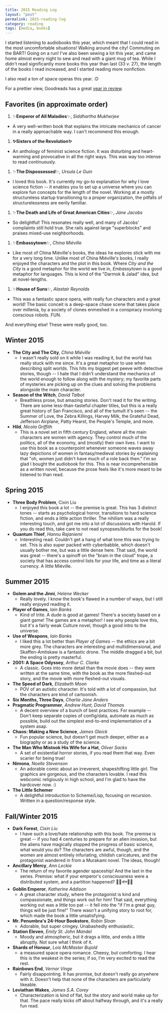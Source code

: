 ```yaml
---
title: 2015 Reading Log
layout: "post"
permalink: 2015-reading-log
category: reading
tags: [media, books]
---
```


I started listening to audiobooks this year, which meant that I could read in the most uncomfortable situations! Walking around the city! Commuting on the BART! Going on a run! I've also been sewing a lot this year, and came home almost every night to sew and read with a giant mug of tea. While I didn't read significantly more books this year than last (33 v. 27), the length of the books I read increased, and I started reading more nonfiction.

I also read a ton of space operas this year. :D

For a prettier view, Goodreads has a great [year in review](https://www.goodreads.com/user/year_in_books/2015/).

## Favorites (in approximate order)
1. ✨<span class='loved'>**Emperor of All Maladies**</span>✨, _Siddhartha Mukherjee_
  - A very well-written book that explains the intricate mechanics of cancer in a really approachable way. I can't recommend this enough.
1. **✨<span class='loved'>Sisters of the Revolution</span>✨**
  - An anthology of feminist science fiction. It was disturbing and heart-warming and provocative in all the right ways. This was way too intense to read continuously.
1. ✨<span class='loved'>**The Dispossessed**</span>✨, _Ursula Le Guin_
  - I loved this book. It's currently my go-to explanation for why I love science fiction -- it enables you to set up a universe where you can explore fun concepts for the length of the novel. Working at a mostly structureless startup transitioning to a proper organization, the pitfalls of structurelessness are eerily familiar.
1. ✨<span class='loved'>**The Death and Life of Great American Cities**</span>✨, _Jane Jacobs_
  - So delightful! This resonates really well, and many of Jacobs' complaints still hold true. She rails against large "superblocks" and praises mixed-use neighborhoods.
1. ✨<span class='loved'>**Embassytown**</span>✨, _China Miéville_
  - Like most of China Miéville's books, the ideas he explores stick with me for a very long time. Unlike most of China Miéville's books, I really enjoyed the characters and the plot in this book. Where _City and the City_ is a good metaphor for the world we live in, _Embassytown_ is a good metaphor for languages. This is kind of the "Darmok & Jalad" idea, but at novel-lengths.
1. ✨<span class='loved'>**House of Suns**</span>✨, _Alastair Reynolds_
  - This was a fantastic space opera, with really fun characters and a great world! The basic conceit is a deep-space chase scene that takes place over millenia, by a society of clones enmeshed in a conspiracy involving conscious robots. FUN.

And everything else! These were really good, too.

## Winter 2015
- **The City and The City**, _China Miéville_
  - I wasn't really sold on it while I was reading it, but the world has really stuck with me since. It's a great metaphor to use when describing split worlds. This hits my biggest pet peeve with detective stories, though -- I hate that I didn't understand the mechanics of the world enough to follow along with the mystery; my favorite parts of mysteries are picking up on the clues and solving the problems alongside the main character.
- **Season of the Witch**, _David Talbot_
  - Breathless prose, but amazing stories. Don't read it for the writing. There are some less-than-tasteful chapter titles, but this is a really great history of San Francisco, and all of the tumult it's seen -- the Summer of Love, the Zebra Killings, Harvey Milk, the Grateful Dead, Jefferson Airplane, Patty Hearst, the People's Temple, and more.
- **Hild**, _Nicola Griffith_
  - This is a novel set in fifth century England, where all the main characters are women with agency. They control much of the politics, all of the economy, and (mostly) their own lives. I want to use this book as a counterpoint whenever someone waves away lazy depictions of women in fantasy/medieval stories by explaining that "oh, women just didn't have much of a role back then."
  I'm so glad I bought the audiobook for this. This is near incomprehensible as a written novel, because the prose feels like it's more meant to be listened to than read.

## Spring 2015
- **Three Body Problem**, Cixin Liu
  - I enjoyed this book a lot -- the premise is great. This has 3 distinct tones -- starts as psychological horror, transitions to hard science fiction, and ends a little action thriller. The nihilism was a really interesting touch, and got me into a lot of discussions with Harold. If you do read this, take care to not read synopses/blurbs for the book!
- **Quantum Thief**, _Hannu Rajaniemi_
  - Interesting read. Couldn't get a hang of what tone this was trying to set. This is also super packed with cyberbabble, which doesn't usually bother me, but was a little dense here. That said, the world was great -- there's a spinoff on the "brain in the cloud" trope, a society that has access control lists for your life, and time as a literal currency. A little Miéville.

## Summer 2015
- **Golem and the Jinni**, _Helene Wecker_
  - Really lovely. I know the book's flawed in a number of ways, but I still really enjoyed reading it.
- **Player of Games**, _Iain Banks_
  - Kind of trite. A dude is good at games! There's a society based on a giant game! The games are a metaphor! I see why people love this, but it's a fairly weak Culture novel, though a good intro to the universe.
- **Use of Weapons**, _Iain Banks_
  - I liked this a lot better than _Player of Games_ -- the ethics are a bit more grey. The characters are interesting and multidimensional, and Skaffen-Amtiskaw is a fantastic drone. The middle dragged a bit, but the ending is pretty masterful.
- **2001: A Space Odyssey**, _Arthur C. Clarke_
   - A classic. Goes into more detail than the movie does -- they were written at the same time, with the book as the more fleshed-out story, and the movie with more fleshed-out visuals.
- **The Speed of Dark**, _Elizabeth Moon_
  - POV of an autistic character. It's told with a lot of compassion, but the characters are kind of cartoonish.
- **Six Months, Three Days**, _Charlie Jane Anders_
- **Pragmatic Programmer**, _Andrew Hunt, David Thomas_
  - A decent overview of a bunch of best practices. For example -- Don't keep separate copies of config/data, automate as much as possible, build out the simplest end-to-end implementation of a system asap.
- **Chaos: Making a New Science**, _James Gleick_
  - Fun popular science, but doesn't get much deeper, either as a biography or as a study of the science.
- **The Man Who Mistook His Wife for a Hat**, _Oliver Sacks_
	- A set of existential horror stories, if you read them that way. Even scarier for being true!
- **Nimona**, _Noelle Stevenson_
  - An adorable comic about an irreverent, shapeshifting little girl. The graphics are gorgeous, and the characters lovable. I read this webcomic religiously in high school, and I'm glad to have the hardcover now. :)
- **The Little Schemer**
  - A delightful introduction to Scheme/Lisp, focusing on recursion. Written in a question/response style.

## Fall/Winter 2015
- **Dark Forest**, _Cixin Liu_
  - I have such a love/hate relationship with this book. The premise is great -- if you had 4 centuries to prepare for an alien invasion, but the aliens have magically stopped the progress of basic science, what would you do? The characters are awful, though, and the women are almost entirely infuriating, childish caricatures, and the protagonist wandered in from a Murakami novel. The ideas, though!
- **Ancillary Mercy**, _Ann Leckie_
  - The return of my favorite agender spaceship! And the last in the series. Premise: what if your emperor's consciousness were a distributed system, and a partition happened? 🍵🐓🐟🎶🚀
- **Goblin Emperor**, _Katherine Addison_
  - A great character study, where the protagonist is kind and compassionate, and things work out for him! That said, everything working out was a little too pat -- it fell into the "if I'm a great guy, things will be just fine!" There wasn't a unifying story to root for, which made the book a little unsatisfying.
- **Mr. Penumbra's 24-Hour Bookstore**, _Robin Sloan_
  - Adorable, but super cringey. Unabashedly enthusiastic.
- **Station Eleven**, _Emily St. John Mandel_
  - Moody and atmospheric, but it drags a little, and ends a little abruptly. Not sure what I think of it.
- **Shards of Honour**, _Lois McMaster Bujold_
  - a measured space opera romance. Cheesy, but comforting. I hear this is the weakest in the series; if so, I'm very excited to read the rest.
- **Rainbows End**, _Vernor Vinge_
  - Fairly disappointing. It has promise, but doesn't really go anywhere with it. Doesn't help that none of the characters are particularly likeable.
- **Leviathan Wakes**, _James S.A. Corey_
  - Characterization is kind of flat, but the story and world make up for that. The pace really kicks off about halfway through, and it's a really fun read.

